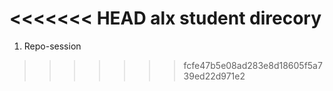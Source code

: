 <<<<<<< HEAD
alx student direcory
=======
1. Repo-session
>>>>>>> fcfe47b5e08ad283e8d18605f5a739ed22d971e2
